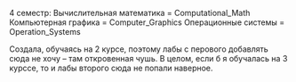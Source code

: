 4 семестр:
Вычислительная математика = Computational_Math
Компьютерная графика = Computer_Graphics
Операционные системы = Operation_Systems

Создала, обучаясь на 2 курсе, поэтому лабы с перового добавлять сюда не хочу – там откровенная чушь.
В целом, если б я обучалась на 3 курссе, то и лабы второго сюда не попали наверное.
